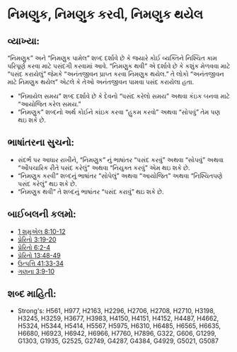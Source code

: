 # નિમણુક, નિમણુક કરવી, નિમણુક થયેલ 

## વ્યાખ્યા: 

“નિમણુક” અને “નિમણુક પામેલ” શબ્દ દર્શાવે છે કે જયારે કોઈ વ્યક્તિને નિશ્ચિત કામ પરિપૂર્ણ કરવા માટે પસંદગી કરવામાં આવે.
“નિમણુક થવી” એ દર્શાવે છે કે કશુંક મેળવવા માટે “પસંદ કરાયેલું” જેમકે “અનંતજીવન પ્રાપ્ત કરવા નિમણુક થયેલ.”
તે લોકો “અનંતજીવન માટે નિમણુક થયેલ” એટલે કે તેઓ અનંતજીવન પામવા પસંદ કરાયેલા હતા.

* “નિમાયેલ સમય” શબ્દ દર્શાવે છે કે દેવનો “પસંદ કરેલો સમય” અથવા કંઇક બનવા માટે “આયોજિત કરેલ સમય.”
* “નિમણુક” શબ્દનો અર્થ કોઈને કાંઇક કરવા “હુકમ કરવો” અથવા “સોપવું”  તેમ પણ થઇ શકે છે.

## ભાષાંતરના સુચનો: 

* સંદર્ભ પર આધાર રાખીને, “નિમણુક” નું ભાષાંતર “પસંદ કરવું” અથવા “સોપવું” અથવા “ઔપચારિક  રીતે પસંદ કરેલું” અથવા “નિયુક્ત કરવું” એમ થઇ શકે છે.
* “નિમણુક કરવી” શબ્દનું ભાષાંતર “સોપેલું” અથવા “આયોજિત” અથવા “નિશ્ચિતપણે પસંદ કરેલું” થઇ શકે છે.
* “નિમણુક થવી” તે શબ્દનું ભાષાંતર “પસંદ કરાવું” થઇ શકે છે.

## બાઈબલની કલમો: 

* [1 શમુએલ 8:10-12](rc://gu/tn/help/1sa/08/10)
* [પ્રેરિતો 3:19-20](rc://gu/tn/help/act/03/19)
* [પ્રેરિતો 6:2-4](rc://gu/tn/help/act/06/02)
* [પ્રેરિતો 13:48-49](rc://gu/tn/help/act/13/48)
* [ઉત્પત્તિ 41:33-34](rc://gu/tn/help/gen/41/33)
* [ગણના 3:9-10](rc://gu/tn/help/num/03/09)

## શબ્દ માહિતી: 

* Strong's: H561, H977, H2163, H2296, H2706, H2708, H2710, H3198, H3245, H3259, H3677, H3983, H4150, H4151, H4152, H4487, H4662, H5324, H5344, H5414, H5567, H5975, H6310, H6485, H6565, H6635, H6680, H6923, H6942, H6966, H7760, H7896, G322, G606, G1299, G1303, G1935, G2525, G2749, G4287, G4384, G4929, G5021, G5087
